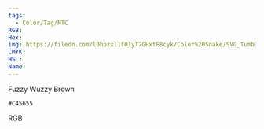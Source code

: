 ```yaml
---
tags:
  - Color/Tag/NTC
RGB:
Hex:
img: https://filedn.com/l0hpzxl1f01yT7GHxtF8cyk/Color%20Snake/SVG_Tumb%20Mass%20No%20Name/C45655.svg
CMYK:
HSL:
Name:
---
```

Fuzzy Wuzzy Brown
```palette
#C45655
```
RGB
